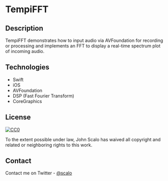 # TempiFFT


## Description

TempiFFT demonstrates how to input audio via AVFoundation for recording or processing and implements an FFT to display a real-time spectrum plot of incoming audio.



## Technologies

- Swift
- iOS
- AVFoundation
- DSP (Fast Fourier Transform)
- CoreGraphics

## License

[![CC0](https://licensebuttons.net/p/zero/1.0/88x31.png)](http://creativecommons.org/publicdomain/zero/1.0/)

To the extent possible under law, John Scalo has waived all copyright and related or neighboring rights to this work.

## Contact

Contact me on Twitter - [@scalo](https://twitter.com/intent/user?screen_name=scalo)